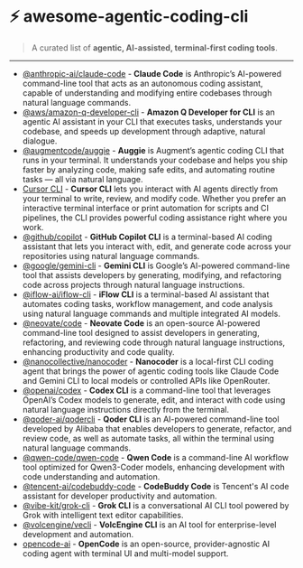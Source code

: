 # ⚡ awesome-agentic-coding-cli

> A curated list of **agentic, AI-assisted, terminal-first coding tools**.

---

- [@anthropic-ai/claude-code](https://github.com/anthropics/claude-code) - **Claude Code** is Anthropic’s AI-powered command-line tool that acts as an autonomous coding assistant, capable of understanding and modifying entire codebases through natural language commands.
- [@aws/amazon-q-developer-cli](https://github.com/aws/amazon-q-developer-cli) - **Amazon Q Developer for CLI** is an agentic AI assistant in your CLI that executes tasks, understands your codebase, and speeds up development through adaptive, natural dialogue.
- [@augmentcode/auggie](https://github.com/augmentcode/auggie) - **Auggie** is Augment’s agentic coding CLI that runs in your terminal. It understands your codebase and helps you ship faster by analyzing code, making safe edits, and automating routine tasks — all via natural language.
- [Cursor CLI](https://cursor.com/cli) - **Cursor CLI** lets you interact with AI agents directly from your terminal to write, review, and modify code. Whether you prefer an interactive terminal interface or print automation for scripts and CI pipelines, the CLI provides powerful coding assistance right where you work.
- [@github/copilot](https://github.com/github/copilot-cli) - **GitHub Copilot CLI** is a terminal-based AI coding assistant that lets you interact with, edit, and generate code across your repositories using natural language commands.
- [@google/gemini-cli](https://github.com/google-gemini/gemini-cli) - **Gemini CLI** is Google’s AI-powered command-line tool that assists developers by generating, modifying, and refactoring code across projects through natural language instructions.
- [@iflow-ai/iflow-cli](https://github.com/iflow-ai/iflow-cli) - **iFlow CLI** is a terminal-based AI assistant that automates coding tasks, workflow management, and code analysis using natural language commands and multiple integrated AI models.
- [@neovate/code](https://github.com/neovateai/neovate-code) - **Neovate Code** is an open-source AI-powered command-line tool designed to assist developers in generating, refactoring, and reviewing code through natural language instructions, enhancing productivity and code quality.
- [@nanocollective/nanocoder](https://github.com/Nano-Collective/nanocoder) - **Nanocoder** is a local-first CLI coding agent that brings the power of agentic coding tools like Claude Code and Gemini CLI to local models or controlled APIs like OpenRouter.
- [@openai/codex](https://github.com/openai/codex) - **Codex CLI** is a command-line tool that leverages OpenAI’s Codex models to generate, edit, and interact with code using natural language instructions directly from the terminal.
- [@qoder-ai/qodercli](https://qoder.com/cli) - **Qoder CLI** is an AI-powered command-line tool developed by Alibaba that enables developers to generate, refactor, and review code, as well as automate tasks, all within the terminal using natural language commands.
- [@qwen-code/qwen-code](https://github.com/QwenLM/qwen-code) - **Qwen Code** is a command-line AI workflow tool optimized for Qwen3-Coder models, enhancing development with code understanding and automation.
- [@tencent-ai/codebuddy-code](https://cnb.cool/codebuddy/codebuddy-code) - **CodeBuddy Code** is Tencent's AI code assistant for developer productivity and automation.
- [@vibe-kit/grok-cli](https://github.com/superagent-ai/grok-cli) - **Grok CLI** is a conversational AI CLI tool powered by Grok with intelligent text editor capabilities.
- [@volcengine/vecli](https://github.com/volcengine/volcengine-cli) - **VolcEngine CLI** is an AI tool for enterprise-level development and automation.
- [opencode-ai](https://github.com/sst/opencode) - **OpenCode** is an open-source, provider-agnostic AI coding agent with terminal UI and multi-model support. 
